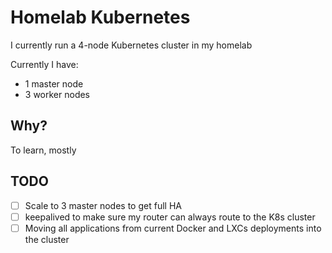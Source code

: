 # Homelab Kubernetes
I currently run a 4-node Kubernetes cluster in my homelab

Currently I have:
- 1 master node
- 3 worker nodes

## Why?
To learn, mostly

## TODO
- [ ] Scale to 3 master nodes to get full HA
- [ ] keepalived to make sure my router can always route to the K8s cluster
- [ ] Moving all applications from current Docker and LXCs deployments into the cluster
